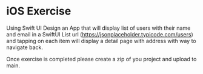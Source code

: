 # iOS Exercise 

Using Swift UI Design an App that will display list of users with their name and email in a SwiftUI List 
url (https://jsonplaceholder.typicode.com/users) and tapping on each item will display 
a detail page with address with way to navigate back.



Once exercise is completed please create a zip of you project and upload to main.
